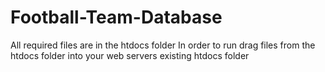 # Football-Team-Database

All required files are in the htdocs folder
In order to run drag files from the htdocs folder into your web servers existing htdocs folder
